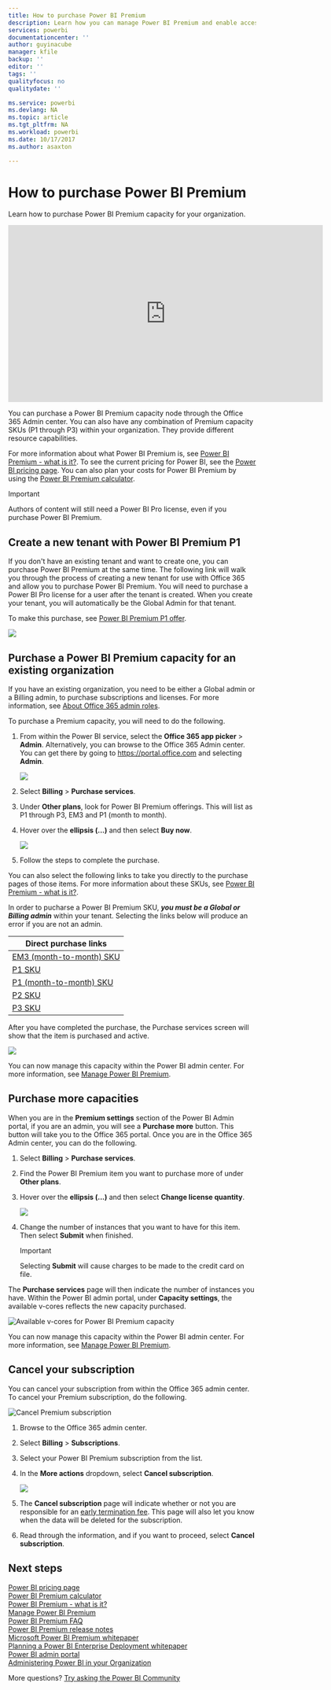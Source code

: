 ```yaml
---
title: How to purchase Power BI Premium
description: Learn how you can manage Power BI Premium and enable access to content for your entire organization.
services: powerbi
documentationcenter: ''
author: guyinacube
manager: kfile
backup: ''
editor: ''
tags: ''
qualityfocus: no
qualitydate: ''

ms.service: powerbi
ms.devlang: NA
ms.topic: article
ms.tgt_pltfrm: NA
ms.workload: powerbi
ms.date: 10/17/2017
ms.author: asaxton

---
```

# How to purchase Power BI Premium
Learn how to purchase Power BI Premium capacity for your organization.

<iframe width="640" height="360" src="https://www.youtube.com/embed/NkvYs5Qp4iA?rel=0&amp;showinfo=0" frameborder="0" allowfullscreen></iframe>

You can purchase a Power BI Premium capacity node through the Office 365 Admin center. You can also have any combination of Premium capacity SKUs (P1 through P3) within your organization. They provide different resource capabilities.

For more information about what Power BI Premium is, see [Power BI Premium - what is it?](service-premium.md). To see the current pricing for Power BI, see the [Power BI pricing page](https://powerbi.microsoft.com/pricing/). You can also plan your costs for Power BI Premium by using the [Power BI Premium calculator](https://powerbi.microsoft.com/calculator/).

> [!IMPORTANT]
> Authors of content will still need a Power BI Pro license, even if you purchase Power BI Premium.
> 
> 

## Create a new tenant with Power BI Premium P1
If you don't have an existing tenant and want to create one, you can purchase Power BI Premium at the same time. The following link will walk you through the process of creating a new tenant for use with Office 365 and allow you to purchase Power BI Premium. You will need to purchase a Power BI Pro license for a user after the tenant is created. When you create your tenant, you will automatically be the Global Admin for that tenant.

To make this purchase, see [Power BI Premium P1 offer](https://signup.microsoft.com/Signup?OfferId=b3ec5615-cc11-48de-967d-8d79f7cb0af1).

![](media/service-admin-premium-purchase/premium-purchase-with-tenant.png)

## Purchase a Power BI Premium capacity for an existing organization
If you have an existing organization, you need to be either a Global admin or a Billing admin, to purchase subscriptions and licenses. For more information, see [About Office 365 admin roles](https://support.office.com/article/About-Office-365-admin-roles-da585eea-f576-4f55-a1e0-87090b6aaa9d).

To purchase a Premium capacity, you will need to do the following.

1. From within the Power BI service, select the **Office 365 app picker** > **Admin**. Alternatively, you can browse to the Office 365 Admin center. You can get there by going to https://portal.office.com and selecting **Admin**.
   
    ![](media/service-admin-premium-purchase/o365-app-picker.png)
2. Select **Billing** > **Purchase services**.
3. Under **Other plans**, look for Power BI Premium offerings. This will list as P1 through P3, EM3 and P1 (month to month).
4. Hover over the **ellipsis (...)** and then select **Buy now**.
   
    ![](media/service-admin-premium-purchase/premium-purchase.png)
5. Follow the steps to complete the purchase.

You can also select the following links to take you directly to the purchase pages of those items. For more information about these SKUs, see [Power BI Premium - what is it?](service-premium.md#premiumskus).

In order to pucharse a Power BI Premium SKU, ***you must be a Global or Billing admin*** within your tenant. Selecting the links below will produce an error if you are not an admin.

| Direct purchase links |
| --- |
| [EM3 (month-to-month) SKU](https://portal.office.com/commerce/completeorder.aspx?OfferId=4004702D-749C-4F74-BF47-3048F1833780&adminportal=1) |
| [P1 SKU](https://portal.office.com/commerce/completeorder.aspx?OfferId=b3ec5615-cc11-48de-967d-8d79f7cb0af1&adminportal=1) |
| [P1 (month-to-month) SKU](https://portal.office.com/commerce/completeorder.aspx?OfferId=E4C8EDD3-74A1-4D42-A738-C647972FBE81&adminportal=1) |
| [P2 SKU](https://portal.office.com/commerce/completeorder.aspx?OfferId=062F2AA7-B4BC-4B0E-980F-2072102D8605&adminportal=1) |
| [P3 SKU](https://portal.office.com/commerce/completeorder.aspx?OfferId=40c7d673-375c-42a1-84ca-f993a524fed0&adminportal=1) |

After you have completed the purchase, the Purchase services screen will show that the item is purchased and active.

![](media/service-admin-premium-purchase/premium-purchased.png)

You can now manage this capacity within the Power BI admin center. For more information, see [Manage Power BI Premium](service-admin-premium-manage.md).

## Purchase more capacities
When you are in the **Premium settings** section of the Power BI Admin portal, if you are an admin, you will see a **Purchase more** button. This button will take you to the Office 365 portal. Once you are in the Office 365 Admin center, you can do the following.

1. Select **Billing** > **Purchase services**.
2. Find the Power BI Premium item you want to purchase more of under **Other plans**.
3. Hover over the **ellipsis (...)** and then select **Change license quantity**.
   
    ![](media/service-admin-premium-purchase/premium-purchase-more.png)
4. Change the number of instances that you want to have for this item. Then select **Submit** when finished.
   
   > [!IMPORTANT]
   > Selecting **Submit** will cause charges to be made to the credit card on file.
   > 
   > 

The **Purchase services** page will then indicate the number of instances you have. Within the Power BI admin portal, under **Capacity settings**, the available v-cores reflects the new capacity purchased.

![Available v-cores for Power BI Premium capacity](media/service-admin-premium-purchase/premium-capacities.png)

You can now manage this capacity within the Power BI admin center. For more information, see [Manage Power BI Premium](service-admin-premium-manage.md).

## Cancel your subscription
You can cancel your subscription from within the Office 365 admin center. To cancel your Premium subscription, do the following.

![](media/service-admin-premium-purchase/premium-cancel-subscription.png "Cancel Premium subscription")

1. Browse to the Office 365 admin center.
2. Select **Billing** > **Subscriptions**.
3. Select your Power BI Premium subscription from the list.
4. In the **More actions** dropdown, select **Cancel subscription**.
   
    ![](media/service-admin-premium-purchase/o365-more-actions.png)
5. The **Cancel subscription** page will indicate whether or not you are responsible for an [early termination fee](https://support.office.com/article/early-termination-fees-6487d4de-401a-466f-8bc3-c0beb5cc40d3). This page will also let you know when the data will be deleted for the subscription.
6. Read through the information, and if you want to proceed, select **Cancel subscription**.

## Next steps
[Power BI pricing page](https://powerbi.microsoft.com/pricing/)  
[Power BI Premium calculator](https://powerbi.microsoft.com/calculator/)  
[Power BI Premium - what is it?](service-premium.md)  
[Manage Power BI Premium](service-admin-premium-manage.md)  
[Power BI Premium FAQ](service-premium-faq.md)  
[Power BI Premium release notes](service-premium-release-notes.md)  
[Microsoft Power BI Premium whitepaper](https://aka.ms/pbipremiumwhitepaper)  
[Planning a Power BI Enterprise Deployment whitepaper](https://aka.ms/pbienterprisedeploy)  
[Power BI admin portal](service-admin-portal.md)  
[Administering Power BI in your Organization](service-admin-administering-power-bi-in-your-organization.md)  

More questions? [Try asking the Power BI Community](http://community.powerbi.com/)


